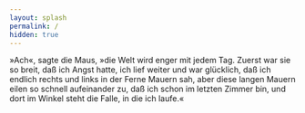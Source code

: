 ```yaml
---
layout: splash
permalink: /
hidden: true
---
```


»Ach«, sagte die Maus, »die Welt wird enger mit jedem Tag. Zuerst war sie so breit, daß ich Angst hatte, ich lief weiter und war glücklich, daß ich endlich rechts und links in der Ferne Mauern sah, aber diese langen Mauern eilen so schnell aufeinander zu, daß ich schon im letzten Zimmer bin, und dort im Winkel steht die Falle, in die ich laufe.«